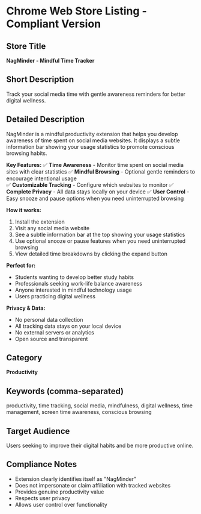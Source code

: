 # Chrome Web Store Listing - Compliant Version

## Store Title

**NagMinder - Mindful Time Tracker**

## Short Description

Track your social media time with gentle awareness reminders for better digital wellness.

## Detailed Description

NagMinder is a mindful productivity extension that helps you develop awareness of time spent on social media websites. It displays a subtle information bar showing your usage statistics to promote conscious browsing habits.

**Key Features:**
✅ **Time Awareness** - Monitor time spent on social media sites with clear statistics
✅ **Mindful Browsing** - Optional gentle reminders to encourage intentional usage  
✅ **Customizable Tracking** - Configure which websites to monitor
✅ **Complete Privacy** - All data stays locally on your device
✅ **User Control** - Easy snooze and pause options when you need uninterrupted browsing

**How it works:**

1. Install the extension
2. Visit any social media website
3. See a subtle information bar at the top showing your usage statistics
4. Use optional snooze or pause features when you need uninterrupted browsing
5. View detailed time breakdowns by clicking the expand button

**Perfect for:**

- Students wanting to develop better study habits
- Professionals seeking work-life balance awareness
- Anyone interested in mindful technology usage
- Users practicing digital wellness

**Privacy & Data:**

- No personal data collection
- All tracking data stays on your local device
- No external servers or analytics
- Open source and transparent

## Category

**Productivity**

## Keywords (comma-separated)

productivity, time tracking, social media, mindfulness, digital wellness, time management, screen time awareness, conscious browsing

## Target Audience

Users seeking to improve their digital habits and be more productive online.

## Compliance Notes

- Extension clearly identifies itself as "NagMinder"
- Does not impersonate or claim affiliation with tracked websites
- Provides genuine productivity value
- Respects user privacy
- Allows user control over functionality
